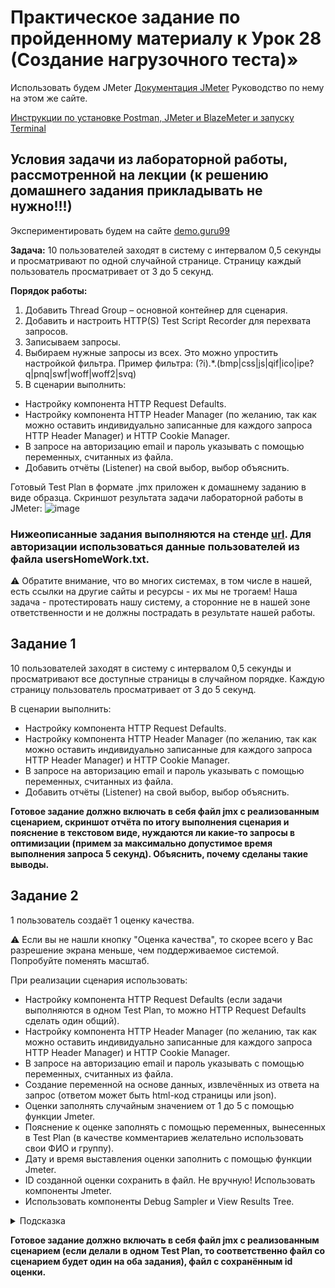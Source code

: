# Практическое задание по пройденному материалу к Урок 28 (Создание нагрузочного теста)»

Использовать будем JMeter [Документация JMeter](https://jmeter.apache.org/)
Руководство по нему на этом же сайте.

[Инструкции по установке Postman, JMeter и BlazeMeter и запуску Terminal](https://github.com/AMuzhev/Instructions/blob/main/InstructionJmeter-Postman.md)

## Условия задачи из лабораторной работы, рассмотренной на лекции (**к решению домашнего задания прикладывать не нужно!!!**)

Экспериментировать будем на сайте [demo.guru99](http://demo.guru99.com/)

**Задача:**
10 пользователей заходят в систему с интервалом 0,5 секунды и просматривают по одной случайной странице. Страницу каждый пользователь просматривает от 3 до 5 секунд.

**Порядок работы:**
1.	Добавить Thread Group – основной контейнер для сценария.
2.	Добавить и настроить HTTP(S) Test Script Recorder для перехвата запросов.
3.	Записываем запросы.
4.	Выбираем нужные запросы из всех. Это можно упростить настройкой фильтра.
  Пример фильтра: (?i).*\.(bmp|css|js|qif|ico|ipe?q|pnq|swf|woff|woff2|svq)
5.	В сценарии выполнить:
-	Настройку компонента HTTP Request Defaults.
-	Настройку компонента HTTP Header Manager (по желанию, так как можно оставить индивидуально записанные для каждого запроса HTTP Header Manager) и HTTP Cookie Manager.
-	В запросе на авторизацию email и пароль указывать с помощью переменных, считанных из файла.
-	Добавить отчёты (Listener) на свой выбор, выбор объяснить.

Готовый Test Plan в формате .jmx приложен к домашнему заданию в виде образца.
Скриншот результата задачи лабораторной работы в JMeter:
![image](https://github.com/AMuzhev/all-homeworks/assets/152031354/12f47116-b4f7-439c-a31d-2f41e048251a)


### Нижеописанные задания выполняются на стенде [url](http://gge-portal-std.gp.naumen.ru/). Для авторизации использоваться данные пользователей из файла usersHomeWork.txt.

⚠️ Обратите внимание, что во многих системах, в том числе в нашей, есть ссылки на другие сайты и ресурсы - их мы не трогаем! Наша задача - протестировать нашу систему, а сторонние не в нашей зоне ответственности и не должны пострадать в результате нашей работы.

## Задание 1
10 пользователей заходят в систему с интервалом 0,5 секунды и просматривают все доступные страницы в случайном порядке. Каждую страницу пользователь просматривает от 3 до 5 секунд.

В сценарии выполнить:
-	Настройку компонента HTTP Request Defaults.
-	Настройку компонента HTTP Header Manager (по желанию, так как можно оставить индивидуально записанные для каждого запроса HTTP Header Manager) и HTTP Cookie Manager.
-	В запросе на авторизацию email и пароль указывать с помощью переменных, считанных из файла.
-	Добавить отчёты (Listener) на свой выбор, выбор объяснить.

**Готовое задание должно включать в себя файл jmx с реализованным сценарием, скриншот отчёта по итогу выполнения сценария и пояснение в текстовом виде, нуждаются ли какие-то запросы в оптимизации (примем за максимально допустимое время выполнения запроса 5 секунд). Объяснить, почему сделаны такие выводы.**

## Задание 2
1 пользователь создаёт 1 оценку качества.

⚠️ Если вы не нашли кнопку "Оценка качества", то скорее всего у Вас разрешение экрана меньше, чем поддерживаемое системой. Попробуйте поменять масштаб.

При реализации сценария использовать:
-	Настройку компонента HTTP Request Defaults (если задачи выполняются в одном Test Plan, то можно HTTP Request Defaults сделать один общий).
-	Настройку компонента HTTP Header Manager (по желанию, так как можно оставить индивидуально записанные для каждого запроса HTTP Header Manager) и HTTP Cookie Manager.
-	В запросе на авторизацию email и пароль указывать с помощью переменных, считанных из файла.
-	Создание переменной на основе данных, извлечённых из ответа на запрос (ответом может быть html-код страницы или json).
-	Оценки заполнять случайным значением от 1 до 5 с помощью функции Jmeter.
-	Пояснение к оценке заполнять с помощью переменных, вынесенных в Test Plan (в качестве комментариев желательно использовать свои ФИО и группу).
-	Дату и время выставления оценки заполнить с помощью функции Jmeter.
-	ID созданной оценки сохранить в файл. Не вручную! Использовать компоненты Jmeter.
-	Использовать компоненты Debug Sampler и View Results Tree.

<details>
   <summary>Подсказка</summary>

   - При открытии (до отправки) формы сообщения можно воспользоваться Постпроцессором JSON:
     ![image](https://github.com/AMuzhev/all-homeworks/assets/152031354/b7faf8eb-e705-4b98-82a7-cac90b059401)

   - При отправке пояснения к оценке (в запросе) можно воспользоваться следующим вариантом возможностей Jmeter, методом подстановки переменных и функций:
     ![image](https://github.com/AMuzhev/all-homeworks/assets/152031354/de2fb6e3-8eb9-4d62-8b76-b036d519c77a)

   - Для записи в файл ID оценки можно воспользоваться Постпроцессором BeanShell PostProcessor (согласно примера с использованием скрипта):
     ![image](https://github.com/AMuzhev/all-homeworks/assets/152031354/59122f98-63ce-4e06-ae8d-cbab5987d107)
   
</details>

**Готовое задание должно включать в себя файл jmx с реализованным сценарием (если делали в одном Test Plan, то соответственно файл со сценарием будет один на оба задания), файл с сохранённым id оценки.**
